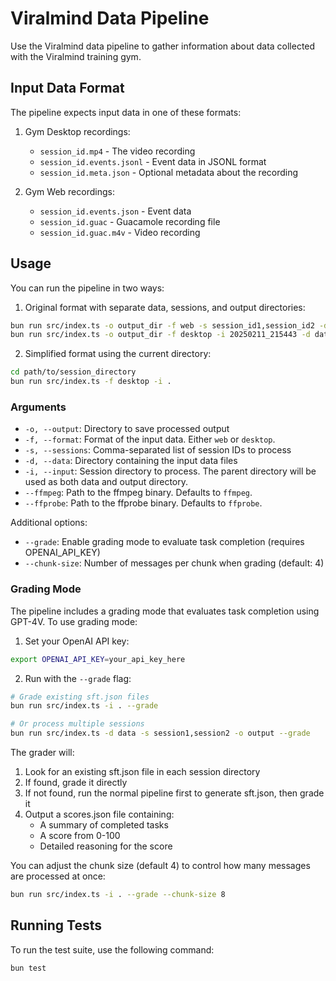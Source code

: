 # Viralmind Data Pipeline

Use the Viralmind data pipeline to gather information about data collected with the Viralmind training gym.

## Input Data Format

The pipeline expects input data in one of these formats:

1. Gym Desktop recordings:
   - `session_id.mp4` - The video recording
   - `session_id.events.jsonl` - Event data in JSONL format
   - `session_id.meta.json` - Optional metadata about the recording

2. Gym Web recordings:
   - `session_id.events.json` - Event data
   - `session_id.guac` - Guacamole recording file
   - `session_id.guac.m4v` - Video recording

## Usage

You can run the pipeline in two ways:

1. Original format with separate data, sessions, and output directories:

```bash
bun run src/index.ts -o output_dir -f web -s session_id1,session_id2 -d data_directory
bun run src/index.ts -o output_dir -f desktop -i 20250211_215443 -d data
```

2. Simplified format using the current directory:

```bash
cd path/to/session_directory
bun run src/index.ts -f desktop -i .
```

### Arguments

- `-o, --output`: Directory to save processed output
- `-f, --format`: Format of the input data. Either `web` or `desktop`.
- `-s, --sessions`: Comma-separated list of session IDs to process
- `-d, --data`: Directory containing the input data files
- `-i, --input`: Session directory to process. The parent directory will be used as both data and output directory.
- `--ffmpeg`: Path to the ffmpeg binary. Defaults to `ffmpeg`.
- `--ffprobe`: Path to the ffprobe binary. Defaults to `ffprobe`.

Additional options:

- `--grade`: Enable grading mode to evaluate task completion (requires OPENAI_API_KEY)
- `--chunk-size`: Number of messages per chunk when grading (default: 4)

### Grading Mode

The pipeline includes a grading mode that evaluates task completion using GPT-4V. To use grading mode:

1. Set your OpenAI API key:

```bash
export OPENAI_API_KEY=your_api_key_here
```

2. Run with the `--grade` flag:

```bash
# Grade existing sft.json files
bun run src/index.ts -i . --grade

# Or process multiple sessions
bun run src/index.ts -d data -s session1,session2 -o output --grade
```

The grader will:

1. Look for an existing sft.json file in each session directory
2. If found, grade it directly
3. If not found, run the normal pipeline first to generate sft.json, then grade it
4. Output a scores.json file containing:
   - A summary of completed tasks
   - A score from 0-100
   - Detailed reasoning for the score

You can adjust the chunk size (default 4) to control how many messages are processed at once:

```bash
bun run src/index.ts -i . --grade --chunk-size 8
```

## Running Tests

To run the test suite, use the following command:

```bash
bun test
```

